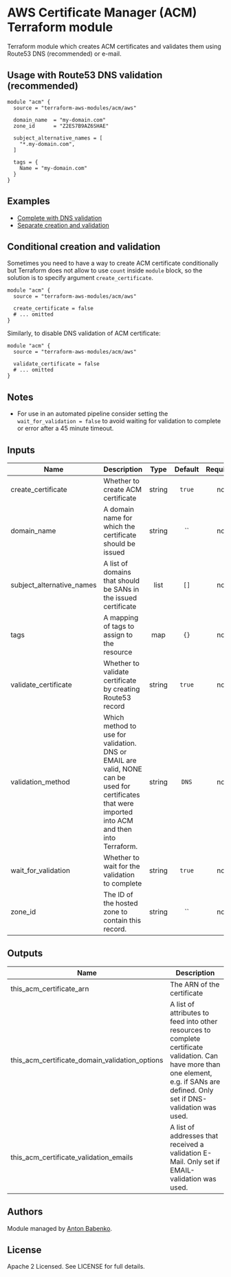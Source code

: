 # AWS Certificate Manager (ACM) Terraform module

Terraform module which creates ACM certificates and validates them using Route53 DNS (recommended) or e-mail.

## Usage with Route53 DNS validation (recommended)

```hcl
module "acm" {
  source = "terraform-aws-modules/acm/aws"

  domain_name  = "my-domain.com"
  zone_id      = "Z2ES7B9AZ6SHAE"

  subject_alternative_names = [
    "*.my-domain.com",
  ]

  tags = {
    Name = "my-domain.com"
  }
}
```

## Examples

* [Complete with DNS validation](https://github.com/terraform-aws-modules/terraform-aws-acm/tree/master/examples/complete-dns-validation)
* [Separate creation and validation](https://github.com/terraform-aws-modules/terraform-aws-acm/tree/master/examples/separate-creation-and-validation)

## Conditional creation and validation

Sometimes you need to have a way to create ACM certificate conditionally but Terraform does not allow to use `count` inside `module` block, so the solution is to specify argument `create_certificate`.

```hcl
module "acm" {
  source = "terraform-aws-modules/acm/aws"

  create_certificate = false
  # ... omitted
}
```

Similarly, to disable DNS validation of ACM certificate:

```hcl
module "acm" {
  source = "terraform-aws-modules/acm/aws"

  validate_certificate = false
  # ... omitted
}
```

## Notes

* For use in an automated pipeline consider setting the `wait_for_validation = false` to avoid waiting for validation to complete or error after a 45 minute timeout.

<!-- BEGINNING OF PRE-COMMIT-TERRAFORM DOCS HOOK -->
## Inputs

| Name | Description | Type | Default | Required |
|------|-------------|:----:|:-----:|:-----:|
| create\_certificate | Whether to create ACM certificate | string | `true` | no |
| domain\_name | A domain name for which the certificate should be issued | string | `` | no |
| subject\_alternative\_names | A list of domains that should be SANs in the issued certificate | list | `[]` | no |
| tags | A mapping of tags to assign to the resource | map | `{}` | no |
| validate\_certificate | Whether to validate certificate by creating Route53 record | string | `true` | no |
| validation\_method | Which method to use for validation. DNS or EMAIL are valid, NONE can be used for certificates that were imported into ACM and then into Terraform. | string | `DNS` | no |
| wait\_for\_validation | Whether to wait for the validation to complete | string | `true` | no |
| zone\_id | The ID of the hosted zone to contain this record. | string | `` | no |

## Outputs

| Name | Description |
|------|-------------|
| this\_acm\_certificate\_arn | The ARN of the certificate |
| this\_acm\_certificate\_domain\_validation\_options | A list of attributes to feed into other resources to complete certificate validation. Can have more than one element, e.g. if SANs are defined. Only set if DNS-validation was used. |
| this\_acm\_certificate\_validation\_emails | A list of addresses that received a validation E-Mail. Only set if EMAIL-validation was used. |

<!-- END OF PRE-COMMIT-TERRAFORM DOCS HOOK -->

## Authors

Module managed by [Anton Babenko](https://github.com/antonbabenko).

## License

Apache 2 Licensed. See LICENSE for full details.
